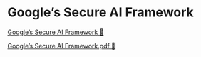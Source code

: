 # Google’s Secure AI Framework

[Google’s Secure AI Framework &#128279;](https://www.coursera.org/learn/strategies-for-cloud-security-risk-management/supplement/5fTmO/googles-secure-ai-framework)

[Google’s Secure AI Framework.pdf 🔗](https://1drv.ms/b/c/526c45566c8c239a/Efy0ZsnPomdIo_wzZVltI8kBM3kg1oEVhHGM-vQoeniiZQ?e=OXMYYV)

